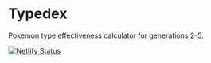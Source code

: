 # Typedex
Pokemon type effectiveness calculator for generations 2-5.

[![Netlify Status](https://api.netlify.com/api/v1/badges/0471faf7-3516-4ef5-9c5f-a38ab3a29ddf/deploy-status)](https://app.netlify.com/sites/pokemontypedex/deploys)
